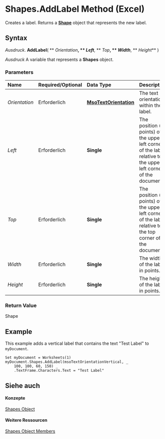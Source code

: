 
# Shapes.AddLabel Method (Excel)

Creates a label. Returns a  **[Shape](8f01fcd1-b7d9-5216-2de5-40fb6648a403.md)** object that represents the new label.


## Syntax

 _Ausdruck_. **AddLabel**( ** _Orientation_**, ** _Left_**, ** _Top_**, ** _Width_**, ** _Height_** )

 _Ausdruck_ A variable that represents a **Shapes** object.


### Parameters



|**Name**|**Required/Optional**|**Data Type**|**Description**|
|:-----|:-----|:-----|:-----|
| _Orientation_|Erforderlich|**[MsoTextOrientation](http://msdn.microsoft.com/library/7e8d0e06-14dd-3ea1-a2e4-50375919517f%28Office.15%29.aspx)**|The text orientation within the label.|
| _Left_|Erforderlich|**Single**|The position (in points) of the upper-left corner of the label relative to the upper-left corner of the document.|
| _Top_|Erforderlich|**Single**|The position (in points) of the upper-left corner of the label relative to the top corner of the document.|
| _Width_|Erforderlich|**Single**|The width of the label, in points.|
| _Height_|Erforderlich|**Single**|The height of the label, in points.|

### Return Value

Shape


## Example

This example adds a vertical label that contains the text "Test Label" to  `myDocument`.


```
Set myDocument = Worksheets(1) 
myDocument.Shapes.AddLabel(msoTextOrientationVertical, _ 
    100, 100, 60, 150) _ 
    .TextFrame.Characters.Text = "Test Label"
```


## Siehe auch


#### Konzepte


[Shapes Object](f9c6548c-d028-1b70-a11c-c4b45ff19177.md)
#### Weitere Ressourcen


[Shapes Object Members](http://msdn.microsoft.com/library/f5d0be42-46cc-2916-8953-401e50a5cef7%28Office.15%29.aspx)